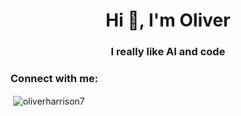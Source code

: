 <h1 align="center">Hi 👋, I'm Oliver</h1>
<h3 align="center">I really like AI and code</h3>

<h3 align="left">Connect with me:</h3>
<p align="left">
</p>


<p>&nbsp;<img align="center" src="https://github-readme-stats.vercel.app/api?username=oliverharrison7&show_icons=true&theme=dark&locale=en" alt="oliverharrison7" /></p>
